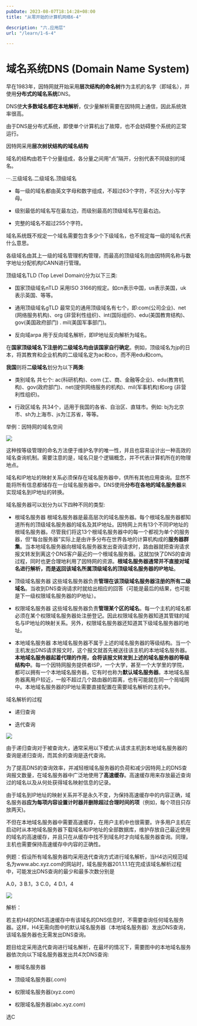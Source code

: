 ```yaml
---
pubDate: 2023-08-07T18:14:28+08:00
title: "从零开始的计算机网络6-4"

description: "六.应用层"
url: "/learn/1-6-4"

---
```


# 域名系统DNS (Domain Name System)

早在1983年，因特网就开始采用**层次结构的命名树**作为主机的名字（即域名），并使用**分布式的域名系统**DNS。

DNS使**大多数域名都在本地解析**，仅少量解析需要在因特网上通信，因此系统效率很高。

由于DNS是分布式系统，即使单个计算机出了故障，也不会妨碍整个系统的正常运行。

因特网采用**层次树状结构的域名结构**

域名的结构由若干个分量组成，各分量之间用“点”隔开，分别代表不同级别的域名。

···.三级域名.二级域名.顶级域名

- 每一级的域名都由英文字母和数字组成，不超过63个字符，不区分大小写字母。

- 级别最低的域名写在最左边，而级别最高的顶级域名写在最右边。

- 完整的域名不超过255个字符。

域名系统既不规定一个域名需要包含多少个下级域名，也不规定每一级的域名代表什么意思。

各级域名由其上一级的域名管理机构管理，而最高的顶级域名则由因特网名称与数字地址分配机构ICANN进行管理。

顶级域名TLD (Top Level Domain)分为以下三类:

- 国家顶级域名nTLD    采用ISO 3166的规定。如cn表示中国，us表示美国，uk表示英国、等等。

- 通用顶级域名gTLD    最常见的通用顶级域名有七个，即:com(公司企业)、net (网络服务机构)、org (非营利性组织)、int(国际组织)、edu(美国教育结构)、gov(美国政府部门) . mil(美国军事部门)。

- 反向域arpa    用于反向域名解析，即IP地址反向解析为域名。

在**国家顶级域名下注册的二级域名均由该国家自行确定**。例如，顶级域名为jp的日本，将其教育和企业机构的二级域名定为ac和co，而不用edu和com。

**我国**则将**二级域名**划分为以下**两类**:

- 类别域名    共七个: ac(科研机构)、com (工、商、金融等企业)、edu(教育机构)、gov(政府部门)、net(提供网络服务的机构)、mil(军事机构)和org (非营利性组织)。

- 行政区域名    共34个，适用于我国的各省、自治区、直辖市。例如: bj为北京市、sh为上海市、js为江苏省，等等。

举例：因特网的域名空间

![](https://img.0pt.im/computernet/6-4/6-4-1.png)

这种按等级管理的命名方法便于维护名字的唯一性，并且也容易设计出一种高效的域名查询机制。需要注意的是，域名只是个逻辑概念，并不代表计算机所在的物理地点。

域名和IP地址的映射关系必须保存在域名服务器中，供所有其他应用查询。显然不能将所有信息都储存在一台域名服务器中。DNS使用**分布在各地的域名服务器**来实现域名到IP地址的转换。

域名服务器可以划分为以下四种不同的类型:

- 根域名服务器    根域名服务器是最高层次的域名服务器。每个根域名服务器都知道所有的顶级域名服务器的域名及其IP地址。因特网上共有13个不同IP地址的根域名服务器。尽管我们将这13个根域名服务器中的每一个都视为单个的服务器，但“每台服务器”实际上是由许多分布在世界各地的计算机构成的**服务器群集**。当本地域名服务器向根域名服务器发出查询请求时，路由器就把查询请求报文转发到离这个DNS客户最近的一个根域名服务器。这就加快了DNS的查询过程，同时也更合理地利用了因特网的资源。**根域名服务器通常并不直接对域名进行解析，而是返回该域名所属顶级域名的顶级域名服务器的IP地址**。

- 顶级域名服务器    这些域名服务器负责**管理在该顶级域名服务器注册的所有二级域名**。当收到DNS查询请求时就给出相应的回答（可能是最后的结果，也可能是下一级权限域名服务器的IP地址）。

- 权限域名服务器    这些域名服务器负责**管理某个区的域名**。每一个主机的域名都必须在某个权限域名服务器处注册登记。因此权限域名服务器知道其管辖的域名与IP地址的映射关系。另外，权限域名服务器还知道其下级域名服务器的地址。

- 本地域名服务器    本地域名服务器不属于上述的域名服务器的等级结构。当一个主机发出DNS请求报文时，这个报文就首先被送往该主机的本地域名服务器。**本地域名服务器起着代理的作用，会将该报文转发到上述的域名服务器的等级结构中**。每一个因特网服务提供者ISP，一个大学，甚至一个大学里的学院，都可以拥有一个本地域名服务器，它有时也称为**默认域名服务器**。本地域名服务器离用户较近，一般不超过几个路由器的距离，也有可能就在同一个局域网中。本地域名服务器的IP地址需要直接配置在需要域名解析的主机中。

域名解析的过程

- 递归查询

- 迭代查询

![](https://img.0pt.im/computernet/6-4/6-4-2.png)

由于递归查询对于被查询大，通常采用以下模式:从请求主机到本地域名服务器的查询是递归查询，而其余的查询是迭代查询。

为了提高DNS的查询效率，并减轻根域名服务器的负荷和减少因特网上的DNS查询报文数量，在域名服务器中广泛地使用了**高速缓存**。高速缓存用来存放最近查询过的域名以及从何处获得域名映射信息的记录。

由于域名到IP地址的映射关系并不是永久不变，为保持高速缓存中的内容正确，域名服务器**应为每项内容设置计时器并删除超过合理时间的项**（例如，每个项目只存放两天)。

不但在本地域名服务器中需要高速缓存，在用户主机中也很需要。许多用户主机在启动时从本地域名服务器下载域名和IP地址的全部数据库，维护存放自己最近使用的域名的高速缓存，并且只在从缓存中找不到域名时才向域名服务器查询。同理，主机也需要保持高速缓存中内容的正确性。

例题：假设所有域名服务器均采用迭代查询方式进行域名解析，当H4访问规范域名为www.abc.xyz.com的网站时，域名服务器201.1.1.1在完成该域名解析过程中，可能发出DNS查询的最少和最多次数分别是

A.0，3    B.1，3    C.0，4    D.1，4

![](https://img.0pt.im/computernet/6-4/6-4-3.png)

解析：

若主机H4的DNS高速缓存中有该域名的DNS信息时，不需要查询任何域名服务器。这样，H4无需向图中的默认域名服务器（本地域名服务器）发出DNS查询，该域名服务器也无需发出DNS查询。

题目给定采用迭代查询进行域名解析，在最坏的情况下，需要图中的本地域名服务器依次向以下域名服务器发出共4次DNS查询:

- 根域名服务器

- 顶级域名服务器(.com)

- 权限域名服务器(xyz.com)

- 权限域名服务器(abc.xyz.com)

选C
